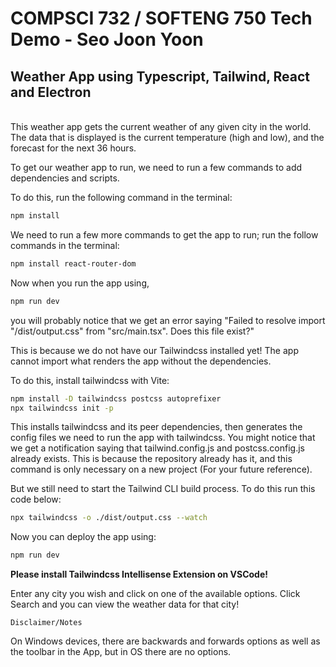 # COMPSCI 732 / SOFTENG 750 Tech Demo - Seo Joon Yoon

## Weather App using Typescript, Tailwind, React and Electron

<br>
This weather app gets the current weather of any given city in the world. The data that is displayed is the current temperature (high and low), and the forecast for the next 36 hours.

<br>

To get our weather app to run, we need to run a few commands to add dependencies and scripts.

To do this, run the following command in the terminal:

```sh
npm install
```

We need to run a few more commands to get the app to run; run the follow commands in the terminal:

```sh
npm install react-router-dom
```

Now when you run the app using,
```sh
npm run dev
```
you will probably notice that we get an error saying "Failed to resolve import "/dist/output.css" from "src/main.tsx". Does this file exist?"

This is because we do not have our Tailwindcss installed yet! The app cannot import what renders the app without the dependencies.

To do this, install tailwindcss with Vite:

```sh
npm install -D tailwindcss postcss autoprefixer
npx tailwindcss init -p
```
This installs tailwindcss and its peer dependencies, then generates the config files we need to run the app with tailwindcss. You might notice that we get a notification saying that tailwind.config.js and postcss.config.js already exists. This is because the repository already has it, and this command is only necessary on a new project (For your future reference).

But we still need to start the Tailwind CLI build process. To do this run this code below:
```sh
npx tailwindcss -o ./dist/output.css --watch
```

Now you can deploy the app using:
```sh
npm run dev
```

<b>Please install Tailwindcss Intellisense Extension on VSCode!</b>

Enter any city you wish and click on one of the available options. Click Search and you can view the weather data for that city!



`Disclaimer/Notes`

On Windows devices, there are backwards and forwards options as well as the toolbar in the App, but in OS there are no options.



